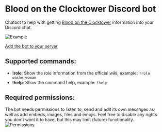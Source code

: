 # Blood on the Clocktower Discord bot

Chatbot to help with getting [Blood on the Clocktower](https://bloodontheclocktower.com/) information into your Discord chat.

![Example](https://i.imgur.com/HhEkvvo.png)

[Add the bot to your server](https://discordapp.com/api/oauth2/authorize?client_id=667841700932091935&scope=bot&permissions=313408)

## Supported commands:

* **!role**: Show the role information from the official wiki, example: `!role washerwoman`
* **!help**: Show the command help, example: `!help`

## Required permissions:

The bot needs permissions to listen to, send and edit its own messages as well as add embeds, images, files and emojis. 
Feel free to disable any rights you don't wont it to have, but this may limit (future) functionality.
![Permissions](https://i.imgur.com/BHqKg8T.png)
